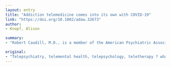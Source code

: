 ```yaml
---
layout: entry
title: "Addiction telemedicine comes into its own with COVID-19"
link: "https://doi.org/10.1002/adaw.32673"
author:
- Knopf, Alison

summary:
- "Robert Caudill, M.D., is a member of the American Psychiatric Association's Committee on Telepsychiatry. He says it should be the norm in the era of the COVID-19 pandemic. The more, the better,? he said. ADAW says it's exploded in the past week, obviously. But he thinks it should become the norm. We should be doing it immediately; the more, and the better. It is now required in a Zoom interview, a Member of the Committee on telepsychiatroscope."

original:
- "Telepsychiatry, telemental health, telepsychology, teletherapy ? whatever you call it, it is now required in the era of the COVID-19 pandemic. ?We should be doing it immediately; the more, the better,? said Robert Caudill, M.D., a member of the American Psychiatric Association's Committee on Telepsychiatry. ?It's exploded in the past week, obviously,? he told ADAW in a Zoom interview on March 23. But he thinks it should be the norm."
---
```


